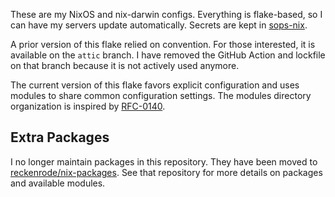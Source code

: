 These are my NixOS and nix-darwin configs. Everything is flake-based, so I can have my servers
update automatically.  Secrets are kept in [sops-nix][sops-nix].

A prior version of this flake relied on convention.  For those interested, it is available on the
`attic` branch.  I have removed the GitHub Action and lockfile on that branch because it is not
actively used anymore.

The current version of this flake favors explicit configuration and uses modules to share common
configuration settings.  The modules directory organization is inspired by [RFC-0140][rfc-0140].

## Extra Packages

I no longer maintain packages in this repository.  They have been moved to
[reckenrode/nix-packages][nix-packages].  See that repository for more details on packages and
available modules.

[home-manager]: https://github.com/nix-community/home-manager
[nix-packages]: https://github.com/reckenrode/nix-packages
[rfc-0140]: https://github.com/NixOS/rfcs/pull/140
[sops-nix]: https://github.com/Mic92/sops-nix
